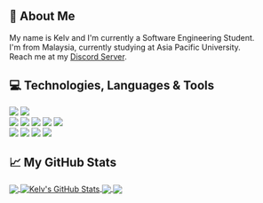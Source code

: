 ## 👋 About Me
My name is Kelv and I'm currently a Software Engineering Student. <br>I'm from Malaysia, currently studying at Asia Pacific University.<br>Reach me at my [Discord Server](https://discord.gg/zBnsXQNvpW).

## :computer: Technologies, Languages & Tools
![](https://img.shields.io/badge/OS-Windows-informational?style=flat&logo=windows&logoColor=white&color=2bbc8a)
![](https://img.shields.io/badge/Editor-VsCode-informational?style=flat&logo=visualstudiocode&logoColor=white&color=2bbc8a) <br>
![](https://img.shields.io/badge/Code-Python-informational?style=flat&logo=python&logoColor=white&color=2bbc8a)
![](https://img.shields.io/badge/Code-JavaScript-informational?style=flat&logo=javascript&logoColor=white&color=2bbc8a)
![](https://img.shields.io/badge/Code-Java-informational?style=flat&logo=java&logoColor=white&color=2bbc8a)
![](https://img.shields.io/badge/Code-Node.js-informational?style=flat&logo=node.js&logoColor=white&color=2bbc8a)
![](https://img.shields.io/badge/Code-Laravel-informational?style=flat&logo=laravel&logoColor=white&color=2bbc8a) <br>
![](https://img.shields.io/badge/Tools-Heroku-informational?style=flat&logo=heroku&logoColor=white&color=2bbc8a)
![](https://img.shields.io/badge/Tools-Docker-informational?style=flat&logo=docker&logoColor=white&color=2bbc8a)
![](https://img.shields.io/badge/Tools-Notion-informational?style=flat&logo=notion&logoColor=white&color=2bbc8a)
![](https://img.shields.io/badge/Tools-Netlify-informational?style=flat&logo=netlify&logoColor=white&color=2bbc8a)

## &#x1f4c8; My GitHub Stats

<a href="https://github.com/kelv26/kelv26">
  <img align="center" src="https://github-readme-stats.vercel.app/api/top-langs/?username=kelv26&hide=c%23,HLSL,ShaderLab,tex&title_color=ffffff&text_color=c9cacc&icon_color=2bbc8a&bg_color=1d1f21&langs_count=3" />
</a>
<a href="https://github.com/kelv26/kelv26">
  <img align="center" src="https://github-readme-stats.vercel.app/api?username=kelv26&show_icons=true&line_height=27&count_private=true&title_color=ffffff&text_color=c9cacc&icon_color=2bbc8a&bg_color=1d1f21" alt="Kelv's GitHub Stats" />
</a>

<a href="https://github.com/kelv26/customevobot">
  <img align="center" src="https://github-readme-stats.vercel.app/api/pin/?username=kelv26&repo=customevobot&title_color=ffffff&text_color=c9cacc&icon_color=2bbc8a&bg_color=1d1f21" />
</a>

<a href="https://github.com/kelv26/ParadisePlus">
  <img align="center" src="https://github-readme-stats.vercel.app/api/pin/?username=kelv26&repo=ParadisePlus&title_color=ffffff&text_color=c9cacc&icon_color=2bbc8a&bg_color=1d1f21" />
</a>

